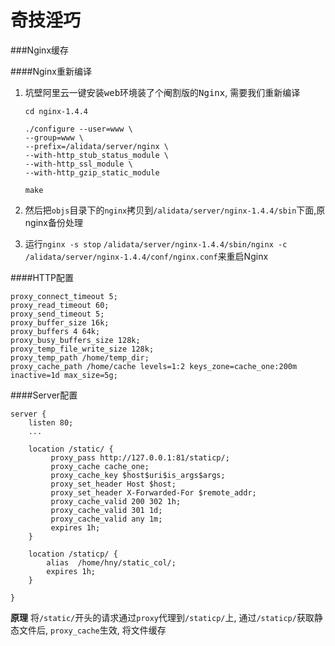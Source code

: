 奇技淫巧
===

###Nginx缓存

####Nginx重新编译

1. <kbd>坑壁阿里云一键安装web环境装了个阉割版的Nginx</kbd>, 需要我们重新编译

	```
	cd nginx-1.4.4

	./configure --user=www \
	--group=www \
	--prefix=/alidata/server/nginx \
	--with-http_stub_status_module \
	--with-http_ssl_module \
	--with-http_gzip_static_module

	make
	```

2. 然后把`objs`目录下的`nginx`拷贝到`/alidata/server/nginx-1.4.4/sbin`下面,原nginx备份处理

3. 运行`nginx -s stop` `/alidata/server/nginx-1.4.4/sbin/nginx -c /alidata/server/nginx-1.4.4/conf/nginx.conf`来重启Nginx

####HTTP配置

```
proxy_connect_timeout 5;
proxy_read_timeout 60;
proxy_send_timeout 5;
proxy_buffer_size 16k;
proxy_buffers 4 64k;
proxy_busy_buffers_size 128k;
proxy_temp_file_write_size 128k;
proxy_temp_path /home/temp_dir;
proxy_cache_path /home/cache levels=1:2 keys_zone=cache_one:200m inactive=1d max_size=5g;
```

####Server配置
```
server {
	listen 80;
	...

	location /static/ {
         proxy_pass http://127.0.0.1:81/staticp/;
         proxy_cache cache_one;
         proxy_cache_key $host$uri$is_args$args;
         proxy_set_header Host $host;
         proxy_set_header X-Forwarded-For $remote_addr;
         proxy_cache_valid 200 302 1h;
         proxy_cache_valid 301 1d;
         proxy_cache_valid any 1m;
         expires 1h;
    }

    location /staticp/ {
        alias  /home/hny/static_col/;
        expires 1h;
    }

}
```

__原理__ 将`/static/`开头的请求通过`proxy`代理到`/staticp/`上, 通过`/staticp/`获取静态文件后, `proxy_cache`生效, 将文件缓存